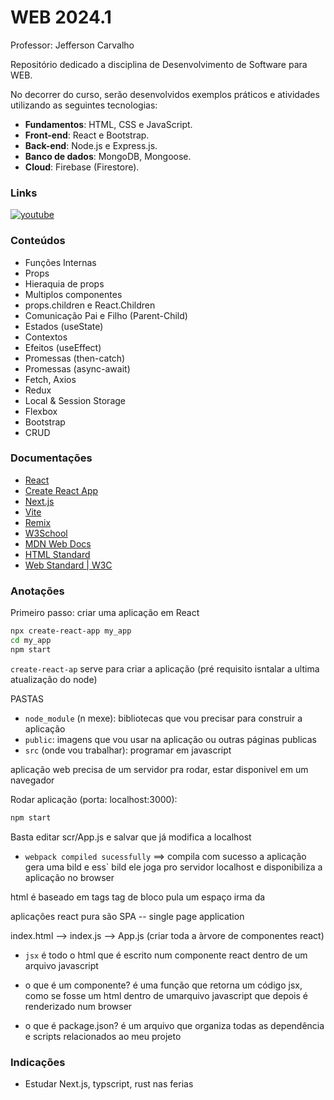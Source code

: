 # WEB 2024.1
Professor: Jefferson Carvalho

Repositório dedicado a disciplina de Desenvolvimento de Software para WEB. 

No decorrer do curso, serão desenvolvidos exemplos práticos e atividades utilizando as seguintes tecnologias:

- **Fundamentos**: HTML, CSS e JavaScript.
- **Front-end**: React e Bootstrap.
- **Back-end**: Node.js e Express.js.
- **Banco de dados**: MongoDB, Mongoose.
- **Cloud**: Firebase (Firestore).

### Links

[![youtube](https://img.shields.io/badge/playlist_da_disciplina-FF0000?style=for-the-badge&logo=youtube&logoColor=white)](https://youtube.com/playlist?list=PL2R4y_yfi1pdtkyzHS2LKLaK2p_S7N1gv&si=-qavYRARmgWOLOvc)

### Conteúdos

- Funções Internas
- Props
- Hieraquia de props
- Multiplos componentes
- props.children e React.Children
- Comunicação Pai e Filho (Parent-Child)
- Estados (useState)
- Contextos
- Efeitos (useEffect)
- Promessas (then-catch)
- Promessas (async-await)
- Fetch, Axios
- Redux
- Local & Session Storage
- Flexbox
- Bootstrap
- CRUD

### Documentações

 - [React](https://react.dev/)
 - [Create React App](https://create-react-app.dev/)
 - [Next.js](https://nextjs.org/)
 - [Vite](https://vitejs.dev/guide/)
 - [Remix](https://remix.run/docs/en/1.14.3/tutorials/blog)
 - [W3School](https://www.w3schools.com/)
 - [MDN Web Docs](https://developer.mozilla.org/pt-BR/docs/Web/HTML)
 - [HTML Standard](https://html.spec.whatwg.org/)
 - [Web Standard | W3C](https://www.w3.org/standards/)

### Anotações 

Primeiro passo: criar uma aplicação em React

```bash
npx create-react-app my_app
cd my_app
npm start
```

`create-react-ap` serve para criar a aplicação (pré requisito isntalar a ultima atualização do node)




PASTAS
- `node_module` (n mexe): bibliotecas que vou precisar para construir a aplicação 
- `public`: imagens que vou usar na aplicação ou outras páginas publicas 
- `src` (onde vou trabalhar): programar em javascript

aplicação web precisa de um servidor pra rodar, estar disponivel em um navegador

Rodar aplicação (porta: localhost:3000):
```bash
npm start
```

Basta editar scr/App.js e salvar que já modifica a localhost

- `webpack compiled sucessfully` ==> compila com sucesso a aplicação gera uma bild e ess` bild ele joga pro servidor localhost e disponibiliza a aplicação no browser

html é baseado em tags
tag de bloco pula um espaço irma da

aplicações react pura são SPA -- single page application

index.html --> index.js --> App.js (criar toda a àrvore de componentes react)

- `jsx` é todo o html que é escrito num componente react dentro de um arquivo javascript

- o que é um componente? é uma função que retorna um código jsx, como se fosse um html dentro de umarquivo javascript que depois é renderizado num browser

- o que é package.json? é um arquivo que organiza todas as dependência e scripts relacionados ao meu projeto

### Indicações
- Estudar Next.js, typscript, rust nas ferias
